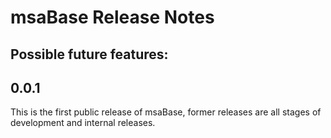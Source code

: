 # msaBase Release Notes
## Possible future features:

## 0.0.1

This is the first public release of msaBase, former releases are all stages of development and internal releases.


